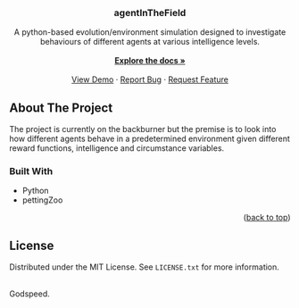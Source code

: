 <a name="readme-top"></a>

<br />
<h3 align="center">agentInTheField</h3>

  <p align="center">
    A python-based evolution/environment simulation designed to investigate behaviours of different agents at various intelligence levels.
    <br />
    <br />
    <a href="https://github.com/carterfaceysmith/agentInTheField"><strong>Explore the docs »</strong></a>
    <br />
    <br />
    <a href="https://github.com/carterfaceysmith/agentInTheField">View Demo</a>
    ·
    <a href="https://github.com/carterfaceysmith/agentInTheField/issues">Report Bug</a>
    ·
    <a href="https://github.com/carterfaceysmith/agentInTheField/issues">Request Feature</a>
  </p>
</div>

<!-- ABOUT THE PROJECT -->
## About The Project

The project is currently on the backburner but the premise is to look into how different agents behave in a predetermined environment given different reward functions, intelligence and circumstance variables.

### Built With

* Python
* pettingZoo


<p align="right">(<a href="#readme-top">back to top</a>)</p>

## License

Distributed under the MIT License. See `LICENSE.txt` for more information.
</br>
</br>

Godspeed.
